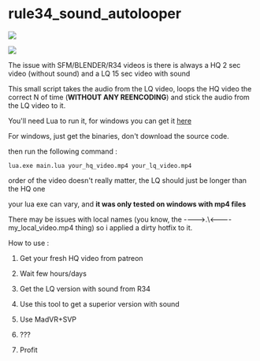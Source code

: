 # rule34_sound_autolooper


![](https://i.imgur.com/tEkDwhO.png)

![](https://i.imgur.com/ejAik0W.gif)

The issue with SFM/BLENDER/R34 videos is there is always a HQ 2 sec video (without sound) and a LQ 15 sec video with sound


This small script takes the audio from the LQ video, loops the HQ video the correct N of time (**WITHOUT ANY REENCODING**) and stick the audio from the LQ video to it.



You'll need Lua to run it, for windows you can get it [here](http://luabinaries.sourceforge.net/download.html)

For windows, just get the binaries, don't download the source code.


then run the following command : 


`lua.exe main.lua your_hq_video.mp4 your_lq_video.mp4`

order of the video doesn't really matter, the LQ should just be longer than the HQ one

your lua exe can vary, and **it was only tested on windows with mp4 files**


There may be issues with local names (you know, the ---->.\\<----my_local_video.mp4 thing) so i applied a dirty hotfix to it.



How to use : 

1) Get your fresh HQ video from patreon

2) Wait few hours/days

3) Get the LQ version with sound from R34

4) Use this tool to get a superior version with sound

5) Use MadVR+SVP

6) ???

7) Profit
